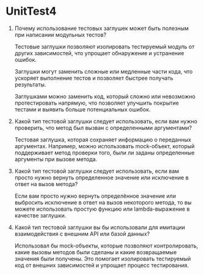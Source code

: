 # UnitTest4
1) Почему использование тестовых заглушек может быть полезным при написании модульных тестов?

    Тестовые заглушки позволяют изолировать тестируемый модуль от других зависимостей, что упрощает обнаружение и устранение ошибок.

    Заглушки могут заменить сложные или медленные части кода, что ускоряет выполнение тестов и позволяет быстрее получать результаты.

    Заглушками можно заменить код, который сложно или невозможно протестировать напрямую,
    что позволяет улучшить покрытие тестами и выявить больше потенциальных ошибок.

2) Какой тип тестовой заглушки следует использовать, если вам нужно проверить, что метод был вызван с определенными аргументами?

    Тестовая заглушка, которая сохраняет информацию о переданных аргументах. Например, можно использовать mock-объект,
    который поддерживает метод проверки того, были ли заданы определенные аргументы при вызове метода.

3) Какой тип тестовой заглушки следует использовать, если вам просто нужно вернуть определенное значение или исключение в ответ на вызов метода?

    Если вам просто нужно вернуть определённое значение или выбросить исключение в ответ на вызов некоторого метода,
    то вы можете использовать простую функцию или lambda-выражение в качестве заглушки.

4) Какой тип тестовой заглушки вы бы использовали для имитации взаимодействия с внешним API или базой данных?

    Использовал бы mock-объекты, которые позволяют контролировать, какие вызовы методов были сделаны и какие возвращаемые значения были получены.
    Это помогает изолировать тестируемый код от внешних зависимостей и упрощает процесс тестирования.
